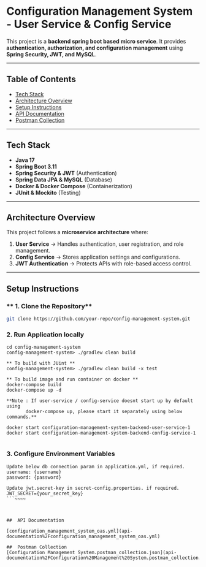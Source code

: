# Configuration Management System - User Service & Config Service

This project is a **backend spring boot based micro service**.
It provides **authentication, authorization, and configuration management** using **Spring Security, JWT, and MySQL**.

---

##  **Table of Contents**
- [Tech Stack](#-tech-stack)
- [Architecture Overview](#-architecture-overview)
- [Setup Instructions](#-setup-instructions)
- [API Documentation](#-api-documentation)
- [Postman Collection](#-postman-collection)

---

##  **Tech Stack**
- **Java 17**
- **Spring Boot 3.11**
- **Spring Security & JWT** (Authentication)
- **Spring Data JPA & MySQL** (Database)
- **Docker & Docker Compose** (Containerization)
- **JUnit & Mockito** (Testing)

---

## **Architecture Overview**
This project follows a **microservice architecture** where:

1. **User Service** → Handles authentication, user registration, and role management.
2. **Config Service** → Stores application settings and configurations.
3. **JWT Authentication** → Protects APIs with role-based access control.

---

##  **Setup Instructions**
### ** 1. Clone the Repository**
```sh
git clone https://github.com/your-repo/config-management-system.git

```
### **2. Run Application locally**
```
cd config-management-system
config-management-system> ./gradlew clean build

** To build with JUint **
config-management-system> ./gradlew clean build -x test

** To build image and run container on docker **
docker-compose build
docker-compose up -d

**Note : If user-service / config-service doesnt start up by default using
       docker-compose up, please start it separately using below commands.**
       
docker start configuration-management-system-backend-user-service-1
docker start configuration-management-system-backend-config-service-1
       
```

### 3. Configure Environment Variables
```
Update below db connection param in application.yml, if required.
username: {username}
password: {password}

Update jwt.secret-key in secret-config.properties. if required.
JWT_SECRET={your_secret_key}
```~~~~



##  API Documentation

[configuration_management_system_oas.yml](api-documentation%2Fconfiguration_management_system_oas.yml)

##  Postman Collection
[Configuration Management System.postman_collection.json](api-documentation%2FConfiguration%20Management%20System.postman_collection.json)